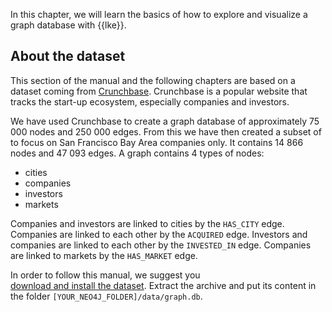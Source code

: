 In this chapter, we will learn the basics of how to explore and 
visualize a graph database with {{lke}}.

## About the dataset

This section of the manual and the following chapters are based on a 
dataset coming from [Crunchbase](http://www.crunchbase.com/). 
Crunchbase is a popular website that tracks the start-up ecosystem, 
especially companies and investors.

We have used Crunchbase to create a graph database of approximately 
75 000 nodes and 250 000 edges. 
From this we have then created a subset of to focus on San Francisco Bay 
Area companies only. 
It contains 14 866 nodes and 47 093 edges. A graph contains 4 types of 
nodes:

* cities
* companies
* investors
* markets

Companies and investors are linked to cities by the `HAS_CITY` edge. 
Companies are linked to each other by the `ACQUIRED` edge. 
Investors and companies are linked to each other by the `INVESTED_IN` 
edge. 
Companies are linked to markets by the `HAS_MARKET` edge.

In order to follow this manual, we suggest you  
[download and install the dataset](http://linkurio.us/public/crunchbase-sfbay.db.zip).
Extract the archive and put its content in the folder 
`[YOUR_NEO4J_FOLDER]/data/graph.db`.
